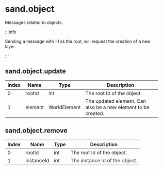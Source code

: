 # sand.object

Messages related to objects.

:::info

Sending a message with -1 as the root, will request the creation of a new layer.

:::

## sand.object.update

| Index | Name    | Type         | Description                                                   |
| ----- | ------- | ------------ | ------------------------------------------------------------- |
| 0     | rootId  | int          | The root Id of the object.                                    |
| 1     | element | WorldElement | The updated element. Can also be a new element to be created. |

## sand.object.remove

| Index | Name       | Type | Description                    |
| ----- | ---------- | ---- | ------------------------------ |
| 0     | rootId     | int  | The root Id of the object.     |
| 1     | instanceId | int  | The instance Id of the object. |
